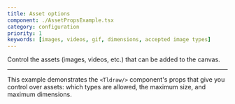 ```yaml
---
title: Asset options
component: ./AssetPropsExample.tsx
category: configuration
priority: 1
keywords: [images, videos, gif, dimensions, accepted image types]
---
```


Control the assets (images, videos, etc.) that can be added to the canvas.

---

This example demonstrates the `<Tldraw/>` component's props that give you control over assets: which types are allowed, the maximum size, and maximum dimensions.
